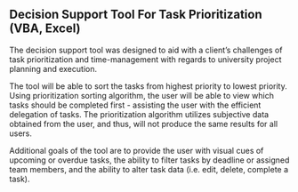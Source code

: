 ## Decision Support Tool For Task Prioritization (VBA, Excel)

The decision support tool was designed to aid with a client’s challenges of task prioritization and time-management with regards to university project planning and execution.

The tool will be able to sort the tasks from highest priority to lowest priority. Using prioritization sorting algorithm, the user will be able to view which tasks should be completed first - assisting the user with the efficient delegation of tasks. The prioritization algorithm utilizes subjective data obtained from the user, and thus, will not produce the same results for all users.

Additional goals of the tool are to provide the user with visual cues of upcoming or overdue tasks, the ability to filter tasks by deadline or assigned team members, and the ability to alter task data (i.e. edit, delete, complete a task).

